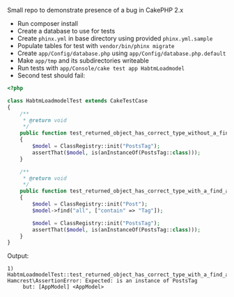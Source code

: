 Small repo to demonstrate presence of a bug in CakePHP 2.x

* Run composer install
* Create a database to use for tests
* Create `phinx.yml` in base directory using provided `phinx.yml.sample`
* Populate tables for test with `vendor/bin/phinx migrate`
* Create `app/Config/database.php` using `app/Config/database.php.default`
* Make `app/tmp` and its subdirectories writeable
* Run tests with `app/Console/cake test app HabtmLoadmodel`
* Second test should fail:

```php
<?php

class HabtmLoadmodelTest extends CakeTestCase
{
    /**
     * @return void
     */
    public function test_returned_object_has_correct_type_without_a_find_before()
    {
        $model = ClassRegistry::init("PostsTag");
        assertThat($model, is(anInstanceOf(PostsTag::class)));
    }

    /**
     * @return void
     */
    public function test_returned_object_has_correct_type_with_a_find_and_contain_before()
    {
        $model = ClassRegistry::init("Post");
        $model->find("all", ["contain" => "Tag"]);

        $model = ClassRegistry::init("PostsTag");
        assertThat($model, is(anInstanceOf(PostsTag::class)));        
    }
}

```

Output:
```
1) HabtmLoadmodelTest::test_returned_object_has_correct_type_with_a_find_and_contain_before
Hamcrest\AssertionError: Expected: is an instance of PostsTag
     but: [AppModel] <AppModel>
```

